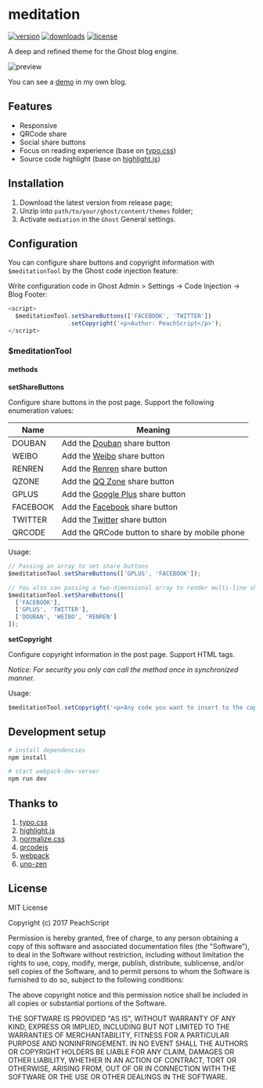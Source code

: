 # meditation
[![version](https://img.shields.io/github/release/PeachScript/meditation.svg)]() [![downloads](https://img.shields.io/github/downloads/PeachScript/meditation/total.svg)]() [![license](https://img.shields.io/github/license/PeachScript/meditation.svg)]()

A deep and refined theme for the Ghost blog engine.

![preview](http://www.peachis.me/assets/meditation/preview.png)

You can see a [demo](http://www.peachis.me/) in my own blog.

## Features

- Responsive
- QRCode share
- Social share buttons
- Focus on reading experience (base on [typo.css](https://github.com/sofish/typo.css/))
- Source code highlight (base on [highlight.js](https://github.com/isagalaev/highlight.js))

## Installation

1. Download the latest version from release page;
2. Unzip into `path/to/your/ghost/content/themes` folder;
3. Activate `mediation` in the `Ghost` General settings.

## Configuration

You can configure share buttons and copyright information with `$meditationTool` by the Ghost code injection feature:

Write configuration code in Ghost Admin > Settings -> Code Injection -> Blog Footer:
```javascript
<script>
  $meditationTool.setShareButtons(['FACEBOOK', 'TWITTER'])
                 .setCopyright('<p>Author: PeachScript</p>');
</script>
```

### $meditationTool

#### methods

**setShareButtons**

Configure share buttons in the post page. Support the following enumeration values:

| Name     | Meaning                                  |
| -------- | ---------------------------------------- |
| DOUBAN   | Add the [Douban](https://www.douban.com) share button |
| WEIBO    | Add the [Weibo](https://www.weibo.com) share button |
| RENREN   | Add the [Renren](http://www.renren.com) share button |
| QZONE    | Add the [QQ Zone](https://qzone.qq.com) share button |
| GPLUS    | Add the [Google Plus](https://plus.google.com) share button |
| FACEBOOK | Add the [Facebook](https://www.facebook.com) share button |
| TWITTER  | Add the [Twitter](https://www.twitter.com) share button |
| QRCODE   | Add the QRCode button to share by mobile phone |

Usage:
```javascript
// Passing an array to set share buttons
$meditationTool.setShareButtons(['GPLUS', 'FACEBOOK']);

// You also can passing a two-dimensional array to render multi-line share buttons
$meditationTool.setShareButtons([
  ['FACEBOOK'],
  ['GPLUS', 'TWITTER'],
  ['DOUBAN', 'WEIBO', 'RENREN']
]);
```

**setCopyright**

Configure copyright information in the post page. Support HTML tags.

*Notice: For security you only can call the method once in synchronized manner.*

Usage:
```javascript
$meditationTool.setCopyright('<p>Any code you want to insert to the copyright label</p>');
```

## Development setup

```bash
# install dependencies
npm install

# start webpack-dev-server
npm run dev
```

## Thanks to

1. [typo.css](https://github.com/sofish/typo.css/)
2. [highlight.js](https://github.com/isagalaev/highlight.js)
3. [normalize.css](https://github.com/necolas/normalize.css/)
4. [qrcodejs](https://github.com/davidshimjs/qrcodejs)
5. [webpack](https://github.com/webpack/webpack)
6. [uno-zen](https://github.com/Kikobeats/uno-zen)

## License

MIT License

Copyright (c) 2017 PeachScript

Permission is hereby granted, free of charge, to any person obtaining a copy
of this software and associated documentation files (the "Software"), to deal
in the Software without restriction, including without limitation the rights
to use, copy, modify, merge, publish, distribute, sublicense, and/or sell
copies of the Software, and to permit persons to whom the Software is
furnished to do so, subject to the following conditions:

The above copyright notice and this permission notice shall be included in all
copies or substantial portions of the Software.

THE SOFTWARE IS PROVIDED "AS IS", WITHOUT WARRANTY OF ANY KIND, EXPRESS OR
IMPLIED, INCLUDING BUT NOT LIMITED TO THE WARRANTIES OF MERCHANTABILITY,
FITNESS FOR A PARTICULAR PURPOSE AND NONINFRINGEMENT. IN NO EVENT SHALL THE
AUTHORS OR COPYRIGHT HOLDERS BE LIABLE FOR ANY CLAIM, DAMAGES OR OTHER
LIABILITY, WHETHER IN AN ACTION OF CONTRACT, TORT OR OTHERWISE, ARISING FROM,
OUT OF OR IN CONNECTION WITH THE SOFTWARE OR THE USE OR OTHER DEALINGS IN THE
SOFTWARE.
